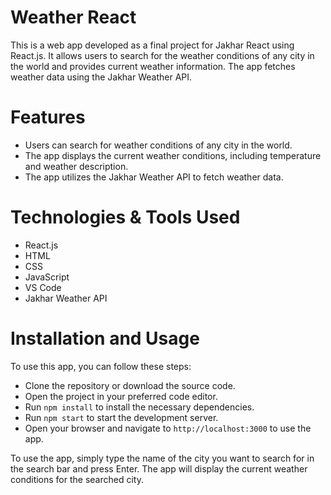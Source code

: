 # Weather React

This is a web app developed as a final project for Jakhar React using React.js. It allows users to search for the weather conditions of any city in the world and provides current weather information. The app fetches weather data using the Jakhar Weather API.

# Features

- Users can search for weather conditions of any city in the world.
- The app displays the current weather conditions, including temperature and weather description.
- The app utilizes the Jakhar Weather API to fetch weather data.

# Technologies & Tools Used

- React.js
- HTML
- CSS
- JavaScript
- VS Code
- Jakhar Weather API

# Installation and Usage

To use this app, you can follow these steps:

- Clone the repository or download the source code.
- Open the project in your preferred code editor.
- Run `npm install` to install the necessary dependencies.
- Run `npm start` to start the development server.
- Open your browser and navigate to `http://localhost:3000` to use the app.

To use the app, simply type the name of the city you want to search for in the search bar and press Enter. The app will display the current weather conditions for the searched city.

